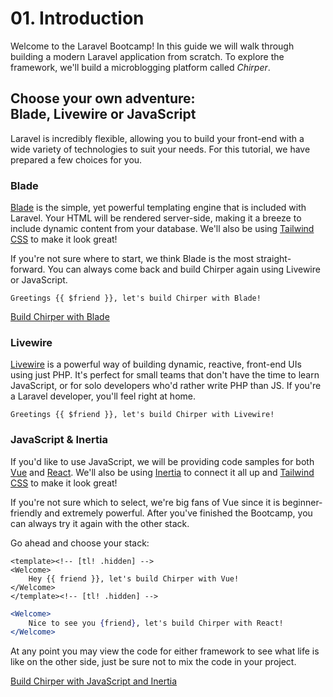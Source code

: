 # <b>01.</b> Introduction

Welcome to the Laravel Bootcamp! In this guide we will walk through building a modern Laravel application from scratch. To explore the framework, we'll build a microblogging platform called *Chirper*.

## Choose your own adventure:<br>Blade, Livewire or JavaScript

Laravel is incredibly flexible, allowing you to build your front-end with a wide variety of technologies to suit your needs. For this tutorial, we have prepared a few choices for you.

### Blade

[Blade](https://laravel.com/docs/blade) is the simple, yet powerful templating engine that is included with Laravel. Your HTML will be rendered server-side, making it a breeze to include dynamic content from your database. We'll also be using [Tailwind CSS](https://tailwindcss.com/) to make it look great!

If you're not sure where to start, we think Blade is the most straight-forward. You can always come back and build Chirper again using Livewire or JavaScript.

```blade filename=welcome.blade.php
Greetings {{ $friend }}, let's build Chirper with Blade!
```

<a href="/blade/installation" class="group relative inline-flex border border-red-600 focus:outline-none mt-2 no-underline">
    <span class="w-full inline-flex items-center justify-center self-stretch px-4 py-2 text-sm text-red-600 text-center font-bold uppercase bg-white dark:bg-dark-700 ring-1 ring-red-600 ring-offset-1 dark:ring-offset-dark-600 transform transition-transform group-hover:-translate-y-1 group-hover:-translate-x-1 group-focus:-translate-y-1 group-focus:-translate-x-1">Build Chirper with Blade</span>
</a>

### Livewire

[Livewire](https://livewire.laravel.com/) is a powerful way of building dynamic, reactive, front-end UIs using just PHP. It's perfect for small teams that don't have the time to learn JavaScript, or for solo developers who'd rather write PHP than JS. If you're a Laravel developer, you'll feel right at home.

```blade filename=welcome.blade.php
Greetings {{ $friend }}, let's build Chirper with Livewire!
```

### JavaScript & Inertia

If you'd like to use JavaScript, we will be providing code samples for both [Vue](https://vuejs.org/) and [React](https://reactjs.org/). We'll also be using [Inertia](https://inertiajs.com/) to connect it all up and [Tailwind CSS](https://tailwindcss.com/) to make it look great!

If you're not sure which to select, we're big fans of Vue since it is beginner-friendly and extremely powerful. After you've finished the Bootcamp, you can always try it again with the other stack.

Go ahead and choose your stack:

```vue tab=Vue filename=Welcome.vue
<template><!-- [tl! .hidden] -->
<Welcome>
    Hey {{ friend }}, let's build Chirper with Vue!
</Welcome>
</template><!-- [tl! .hidden] -->
```

```jsx tab=React filename=Welcome.jsx
<Welcome>
    Nice to see you {friend}, let's build Chirper with React!
</Welcome>
```

At any point you may view the code for either framework to see what life is like on the other side, just be sure not to mix the code in your project.

<a href="/inertia/installation" class="group relative inline-flex border border-red-600 focus:outline-none mt-2 no-underline">
    <span class="w-full inline-flex items-center justify-center self-stretch px-4 py-2 text-sm text-red-600 text-center font-bold uppercase bg-white dark:bg-dark-700 ring-1 ring-red-600 ring-offset-1 dark:ring-offset-dark-600 transform transition-transform group-hover:-translate-y-1 group-hover:-translate-x-1 group-focus:-translate-y-1 group-focus:-translate-x-1">Build Chirper with JavaScript and Inertia</span>
</a>
